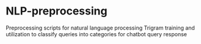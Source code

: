 # NLP-preprocessing
Preprocessing scripts for natural language processing
Trigram training and utilization to classify queries into categories for chatbot query response
